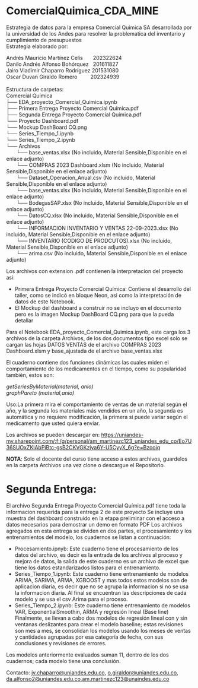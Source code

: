 # ComercialQuimica_CDA_MINE
Estrategia de datos para la empresa Comercial Quimica SA desarrollada por la universidad de los Andes para resolver la problematica del inventario y cumplimiento de presupuestos<br>
Estrategia elaborado por:<br>

Andrés Mauricio Martínez Celis &nbsp;  &nbsp; &nbsp;     202322624 <br>
Danilo Andrés Alfonso Bohórquez  &nbsp;      201611827 <br>
Jairo Vladimir Chaparro Rodríguez     201531080 <br>
Oscar Duvan Giraldo Romero  &nbsp; &nbsp;&nbsp; &nbsp;&nbsp;  202324939   <br>  
Estructura de carpetas:<br>
Comercial Quimica <br>
├── EDA_proyecto_Comercial_Quimica.ipynb<br>
├── Primera Entrega Proyecto Comercial Química.pdf<br>
├── Segunda Entrega Proyecto Comercial Química.pdf<br>
└── Proyecto Dashboard.pdf<br>
└── Mockup DashBoard CQ.png<br>
└── Series_Tiempo_1.ipynb<br>
└── Series_Tiempo_2.ipynb<br>
└── Archivos<br>
&nbsp;&nbsp;&nbsp;&nbsp;&nbsp;&nbsp;&nbsp;└── base_ventas.xlsx (No incluido, Material Sensible,Disponible en el enlace adjunto) <br>
&nbsp;&nbsp;&nbsp;&nbsp;&nbsp;&nbsp;&nbsp;└── COMPRAS 2023 Dashboard.xlsm (No incluido, Material Sensible,Disponible en el enlace adjunto)<br>
&nbsp;&nbsp;&nbsp;&nbsp;&nbsp;&nbsp;&nbsp;└── Dataset_Operacion_Anual.csv (No incluido, Material Sensible,Disponible en el enlace adjunto)<br>
&nbsp;&nbsp;&nbsp;&nbsp;&nbsp;&nbsp;&nbsp;└── base_ventas.xlsx (No incluido, Material Sensible,Disponible en el enlace adjunto)<br>
&nbsp;&nbsp;&nbsp;&nbsp;&nbsp;&nbsp;&nbsp;└── BodegasSAP.xlsx (No incluido, Material Sensible,Disponible en el enlace adjunto)<br>
&nbsp;&nbsp;&nbsp;&nbsp;&nbsp;&nbsp;&nbsp;└── DatosCQ.xlsx (No incluido, Material Sensible,Disponible en el enlace adjunto)<br>
&nbsp;&nbsp;&nbsp;&nbsp;&nbsp;&nbsp;&nbsp;└── INFORMACION INVENTARIO Y VENTAS 22-09-2023.xlsx (No incluido, Material Sensible,Disponible en el enlace adjunto)<br>
&nbsp;&nbsp;&nbsp;&nbsp;&nbsp;&nbsp;&nbsp;└── INVENTARIO (CODIGO DE PRODCUTOS).xlsx (No incluido, Material Sensible,Disponible en el enlace adjunto)<br>
&nbsp;&nbsp;&nbsp;&nbsp;&nbsp;&nbsp;&nbsp;└── arima.csv (No incluido, Material Sensible,Disponible en el enlace adjunto)<br>

Los archivos con extension .pdf contienen la interpretacion del proyecto asi:
- Primera Entrega Proyecto Comercial Química: Contiene el desarrollo del taller, como se indicó en bloque Neon, asi como la interpretación de datos de este Notebook.
- El Mockup del dashboard a construir no se incluyo en el documento pero es la imagen Mockup DashBoard CQ.png para que la pueda detallar

Para el Notebook EDA_proyecto_Comercial_Quimica.ipynb, este carga los 3 archivos de la carpeta Archivos, de los dos documentos tipo excel solo se cargan las hojas DATOS VENTAS de el archivo COMPRAS 2023 Dashboard.xlsm y base_ajustada de el archivo base_ventas.xlsx

El cuaderno contiene dos funciones dinámicas las cuales miden el comportamiento de los medicamentos en el tiempo, como su popularidad también, estos son: <br>

_getSeriesByMaterial(material, anio)_<br>
_graphPareto (material,anio)_

Uso:La primera mira el comportamiento de ventas de un material según el año, y la segunda los materiales más vendidos en un año, la segunda es automática y no requiere modificación, la primera si puede variar según el medicamento que usted quiera enviar.

Los archivos se pueden descargar en: https://uniandes-my.sharepoint.com/:f:/g/personal/am_martinezc123_uniandes_edu_co/Eo7U36SUOxZKlAbPiBtc-gsB2CKVGKzjya6Y-U5CyyX_6g?e=Bzooiq

__NOTA__: Solo el docente del curso tiene acceso a estos archivos, guardelos en la carpeta Archivos una vez clone o descargue el Repositorio.

# Segunda Entrega:
El archivo Segunda Entrega Proyecto Comercial Química.pdf tiene toda la informacion requerida para la entrega 2 de este proyecto
Se incluye una muestra del dashboard construido en la etapa preliminar con el acceso a datos necesarios para demostrar un demo en formato PDF 
Los archivos agregados en esta entrega se dividen en dos partes, el procesamiento y los entrenamientos del modelo, los cuadernos se listan a continuación:
- Procesamiento.ipnyb: Este cuaderno tiene el procesamiento de los datos del archivo, es decir es la entrada de los archivos al proceso y mejora de datos, la salida de este cuaderno es un archivo de excel que tiene los datos estandarizados listos para el entrenamiento.
- Series_Tiempo_1.ipynb: Este cuaderno tiene entrenamiento de modelos ARIMA, SARIMA, ARMA, XGBOOST y mas todos estos modelos son de aplicacion diaria, es decir que no se agrupa la informacion si no se usa la informacion diaria. Al final se encuentran las descripciones de cada modelo y se usa el csv Arima para el proceso.
- Series_Tiempo_2.ipynb: Este cuaderno tiene entrenamiento de modelos VAR, ExponentialSmoothin, ARMA y regresión lineal (Base line) Finalmente, se llevan a cabo dos modelos de regresión lineal con y sin ventanas deslizantes para crear el modelo baseline; estas revisiones son mes a mes, se consolidan los modelos usando los meses de ventas y cantidades agrupadas por esa categoría de fecha, con sus conclusiones y revisiones de errores.

Los modelos anteriormente evaluados suman 11, dentro de los dos cuadernos; cada modelo tiene una conclusión.

Contacto: jv.chaparro@uniandes.edu.co, o.giraldor@uniandes.edu.co, da.alfonso2@uniandes.edu.co,am.martinezc123@unaindes.edu.co
